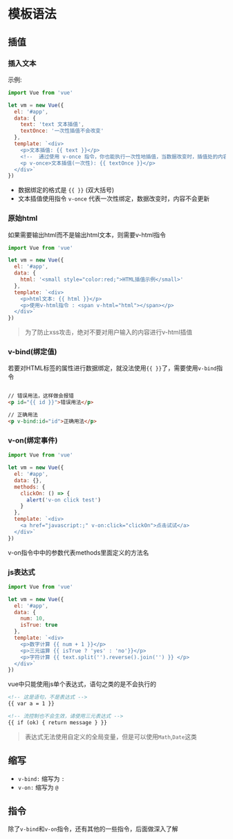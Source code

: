 # 模板语法

## 插值

### 插入文本

示例:

```js
import Vue from 'vue'

let vm = new Vue({
  el: '#app',
  data: {
    text: 'text 文本插值',
    textOnce: '一次性插值不会改变'
  },
  template: `<div>
    <p>文本插值: {{ text }}</p>
    <!--  通过使用 v-once 指令，你也能执行一次性地插值，当数据改变时，插值处的内容不会更新 -->
    <p v-once>文本插值(一次性): {{ textOnce }}</p>
  </div>`
})
```

+ 数据绑定的格式是 `{{ }}` (双大括号)
+ 文本插值使用指令 `v-once` 代表一次性绑定，数据改变时，内容不会更新

### 原始html

如果需要输出html而不是输出html文本，则需要v-html指令

```js
import Vue from 'vue'

let vm = new Vue({
  el: '#app',
  data: {
    html: '<small style="color:red;">HTML插值示例</small>'
  },
  template: `<div>
    <p>html文本: {{ html }}</p>
    <p>使用v-html指令 : <span v-html="html"></span></p>
  </div>`
})
```

> 为了防止xss攻击，绝对不要对用户输入的内容进行v-html插值

### v-bind(绑定值)

若要对HTML标签的属性进行数据绑定，就没法使用`{{ }}`了，需要使用`v-bind`指令

```html

// 错误用法，这样做会报错
<p id="{{ id }}">错误用法</p>

// 正确用法
<p v-bind:id="id">正确用法</p>


```

### v-on(绑定事件)

```js
import Vue from 'vue'

let vm = new Vue({
  el: '#app',
  data: {},
  methods: {
    clickOn: () => {
      alert('v-on click test')
    }
  },
  template: `<div>
    <a href="javascript:;" v-on:click="clickOn">点击试试</a>
  </div>`
})
```

v-on指令中中的参数代表methods里面定义的方法名

### js表达式

```js
import Vue from 'vue'

let vm = new Vue({
  el: '#app',
  data: {
    num: 10,
    isTrue: true
  },
  template: `<div>
    <p>数字计算 {{ num + 1 }}</p>
    <p>三元运算 {{ isTrue ? 'yes' : 'no'}}</p>
    <p>字符计算 {{ text.split('').reverse().join('') }} </p>
  </div>`
})
```

vue中只能使用js单个表达式，语句之类的是不会执行的

```html
<!-- 这是语句，不是表达式 -->
{{ var a = 1 }}

<!-- 流控制也不会生效，请使用三元表达式 -->
{{ if (ok) { return message } }}
```

> 表达式无法使用自定义的全局变量，但是可以使用`Math`,`Date`这类

## 缩写

+ `v-bind:` 缩写为 `:`
+ `v-on:` 缩写为 `@`

## 指令

除了`v-bind`和`v-on`指令，还有其他的一些指令，后面做深入了解